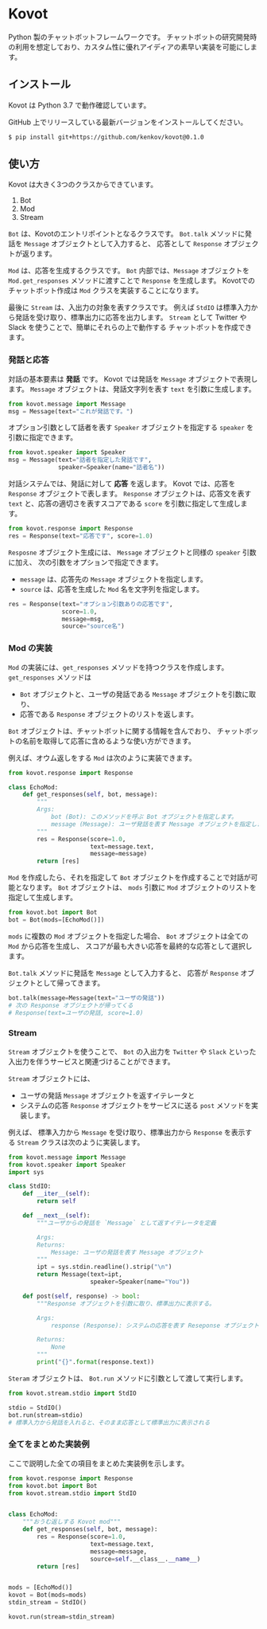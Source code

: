 # Kovot

Python 製のチャットボットフレームワークです。
チャットボットの研究開発時の利用を想定しており、カスタム性に優れアイディアの素早い実装を可能にします。

## インストール

Kovot は Python 3.7 で動作確認しています。

GitHub 上でリリースしている最新バージョンをインストールしてください。

```sh
$ pip install git+https://github.com/kenkov/kovot@0.1.0
```

## 使い方

Kovot は大きく3つのクラスからできています。

1. Bot
1. Mod
1. Stream

`Bot` は、Kovotのエントリポイントとなるクラスです。
`Bot.talk` メソッドに発話を `Message` オブジェクトとして入力すると、
応答として `Response` オブジェクトが返ります。

`Mod` は、応答を生成するクラスです。
`Bot` 内部では、`Message` オブジェクトを `Mod.get_responses` メソッドに渡すことで
`Response` を生成します。
Kovotでのチャットボット作成は `Mod` クラスを実装することになります。

最後に `Stream` は、入出力の対象を表すクラスです。
例えば `StdIO` は標準入力から発話を受け取り、標準出力に応答を出力します。
`Stream` として Twitter や Slack を使うことで、簡単にそれらの上で動作する
チャットボットを作成できます。

### 発話と応答

対話の基本要素は **発話** です。
Kovot では発話を `Message` オブジェクトで表現します。
`Message` オブジェクトは、発話文字列を表す `text` を引数に生成します。

```py
from kovot.message import Message
msg = Message(text="これが発話です。")
```

オプション引数として話者を表す `Speaker` オブジェクトを指定する `speaker` を引数に指定できます。

```py
from kovot.speaker import Speaker
msg = Message(text="話者を指定した発話です",
              speaker=Speaker(name="話者名"))
```

対話システムでは、発話に対して **応答** を返します。
Kovot では、応答を `Response` オブジェクトで表します。
`Response` オブジェクトは、応答文を表す `text` と、応答の適切さを表すスコアである
`score` を引数に指定して生成します。

```py
from kovot.response import Response
res = Response(text="応答です", score=1.0)
```

`Resposne` オブジェクト生成には、 `Message` オブジェクトと同様の `speaker` 引数に加え、
次の引数をオプションで指定できます。

- `message` は、応答先の `Message` オブジェクトを指定します。
- `source` は、応答を生成した `Mod` 名を文字列を指定します。

```py
res = Response(text="オプション引数ありの応答です",
               score=1.0,
               message=msg,
               source="source名")
```

### Mod の実装

`Mod` の実装には、`get_responses` メソッドを持つクラスを作成します。
`get_responses` メソッドは

- `Bot` オブジェクトと、ユーザの発話である `Message` オブジェクトを引数に取り、
- 応答である `Response` オブジェクトのリストを返します。

`Bot` オブジェクトは、チャットボットに関する情報を含んでおり、
チャットボットの名前を取得して応答に含めるような使い方ができます。

例えば、オウム返しをする `Mod` は次のように実装できます。

```py
from kovot.response import Response

class EchoMod:
    def get_responses(self, bot, message):
        """
        Args:
            bot (Bot): このメソッドを呼ぶ Bot オブジェクトを指定します。
            message (Message): ユーザ発話を表す Message オブジェクトを指定します。
        """
        res = Response(score=1.0,
                       text=message.text,
                       message=message)
        return [res]
```

`Mod` を作成したら、それを指定して `Bot` オブジェクトを作成することで対話が可能となります。
`Bot` オブジェクトは、 `mods` 引数に `Mod` オブジェクトのリストを指定して生成します。

```py
from kovot.bot import Bot
bot = Bot(mods=[EchoMod()])
```

`mods` に複数の `Mod` オブジェクトを指定した場合、
`Bot` オブジェクトは全ての `Mod` から応答を生成し、
スコアが最も大きい応答を最終的な応答として選択します。

`Bot.talk` メソッドに発話を `Message` として入力すると、
応答が `Response` オブジェクトとして帰ってきます。

```py
bot.talk(message=Message(text="ユーザの発話"))
# 次の Response オブジェクトが帰ってくる
# Response(text=ユーザの発話, score=1.0)
```

### Stream

`Stream` オブジェクトを使うことで、 `Bot` の入出力を `Twitter` や `Slack` といった
入出力を伴うサービスと関連づけることができます。

`Stream` オブジェクトには、

- ユーザの発話 `Message` オブジェクトを返すイテレータと
- システムの応答 `Response` オブジェクトをサービスに送る `post` メソッドを実装します。

例えば、
標準入力から `Message` を受け取り、標準出力から `Response` を表示する
`Stream` クラスは次のように実装します。

```py
from kovot.message import Message
from kovot.speaker import Speaker
import sys

class StdIO:
    def __iter__(self):
        return self

    def __next__(self):
        """ユーザからの発話を `Message` として返すイテレータを定義

        Args:
        Returns:
            Message: ユーザの発話を表す Message オブジェクト
        """
        ipt = sys.stdin.readline().strip("\n")
        return Message(text=ipt,
                       speaker=Speaker(name="You"))

    def post(self, response) -> bool:
        """Response オブジェクトを引数に取り、標準出力に表示する。

        Args:
            response (Response): システムの応答を表す Reseponse オブジェクト

        Returns:
            None
        """
        print("{}".format(response.text))
```

`Steram` オブジェクトは、 `Bot.run` メソッドに引数として渡して実行します。

```py
from kovot.stream.stdio import StdIO

stdio = StdIO()
bot.run(stream=stdio)
# 標準入力から発話を入れると、そのまま応答として標準出力に表示される
```

### 全てをまとめた実装例

ここで説明した全ての項目をまとめた実装例を示します。

```py
from kovot.response import Response
from kovot.bot import Bot
from kovot.stream.stdio import StdIO


class EchoMod:
    """おうむ返しする Kovot mod"""
    def get_responses(self, bot, message):
        res = Response(score=1.0,
                       text=message.text,
                       message=message,
                       source=self.__class__.__name__)
        return [res]


mods = [EchoMod()]
kovot = Bot(mods=mods)
stdin_stream = StdIO()

kovot.run(stream=stdin_stream)
```
